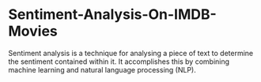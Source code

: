# Sentiment-Analysis-On-IMDB-Movies
Sentiment analysis is a technique for analysing a piece of text to determine the sentiment contained within it. It accomplishes this by combining machine learning and natural language processing (NLP).

